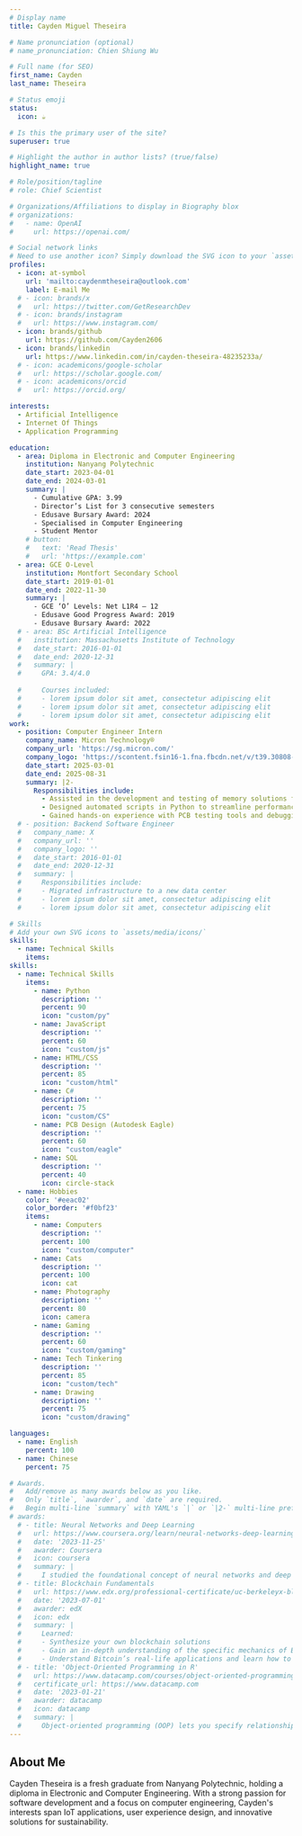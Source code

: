 ```yaml
---
# Display name
title: Cayden Miguel Theseira

# Name pronunciation (optional)
# name_pronunciation: Chien Shiung Wu

# Full name (for SEO)
first_name: Cayden
last_name: Theseira

# Status emoji
status:
  icon: ☕️

# Is this the primary user of the site?
superuser: true

# Highlight the author in author lists? (true/false)
highlight_name: true

# Role/position/tagline
# role: Chief Scientist

# Organizations/Affiliations to display in Biography blox
# organizations:
#   - name: OpenAI
#     url: https://openai.com/

# Social network links
# Need to use another icon? Simply download the SVG icon to your `assets/media/icons/` folder.
profiles:
  - icon: at-symbol
    url: 'mailto:caydenmtheseira@outlook.com'
    label: E-mail Me
  # - icon: brands/x
  #   url: https://twitter.com/GetResearchDev
  # - icon: brands/instagram
  #   url: https://www.instagram.com/
  - icon: brands/github
    url: https://github.com/Cayden2606
  - icon: brands/linkedin
    url: https://www.linkedin.com/in/cayden-theseira-48235233a/
  # - icon: academicons/google-scholar
  #   url: https://scholar.google.com/
  # - icon: academicons/orcid
  #   url: https://orcid.org/

interests:
  - Artificial Intelligence
  - Internet Of Things
  - Application Programming

education:
  - area: Diploma in Electronic and Computer Engineering
    institution: Nanyang Polytechnic
    date_start: 2023-04-01
    date_end: 2024-03-01
    summary: |
      - Cumulative GPA: 3.99
      - Director’s List for 3 consecutive semesters
      - Edusave Bursary Award: 2024
      - Specialised in Computer Engineering
      - Student Mentor
    # button:
    #   text: 'Read Thesis'
    #   url: 'https://example.com'
  - area: GCE O-Level
    institution: Montfort Secondary School
    date_start: 2019-01-01
    date_end: 2022-11-30
    summary: |
      - GCE ‘O’ Levels: Net L1R4 – 12
      - Edusave Good Progress Award: 2019
      - Edusave Bursary Award: 2022
  # - area: BSc Artificial Intelligence
  #   institution: Massachusetts Institute of Technology
  #   date_start: 2016-01-01
  #   date_end: 2020-12-31
  #   summary: |
  #     GPA: 3.4/4.0
      
  #     Courses included:
  #     - lorem ipsum dolor sit amet, consectetur adipiscing elit
  #     - lorem ipsum dolor sit amet, consectetur adipiscing elit
  #     - lorem ipsum dolor sit amet, consectetur adipiscing elit
work:
  - position: Computer Engineer Intern
    company_name: Micron Technology®
    company_url: 'https://sg.micron.com/'
    company_logo: 'https://scontent.fsin16-1.fna.fbcdn.net/v/t39.30808-1/462593766_1057475599713657_6028837455313199_n.jpg?stp=cp6_dst-jpg_s720x720_tt6&_nc_cat=102&ccb=1-7&_nc_sid=f4b9fd&_nc_ohc=w0535QuNLvgQ7kNvgEhafmr&_nc_zt=24&_nc_ht=scontent.fsin16-1.fna&_nc_gid=AL5QZiJ6lahlPXSCrSzZgqt&oh=00_AYD06EWbPGfYtUMnELMNE2EiUDqrQ1y9-HWWo8ywSzKfKw&oe=67659452'
    date_start: 2025-03-01
    date_end: 2025-08-31
    summary: |2-
      Responsibilities include:
        - Assisted in the development and testing of memory solutions for embedded systems
        - Designed automated scripts in Python to streamline performance diagnostics for NAND products
        - Gained hands-on experience with PCB testing tools and debugging techniques
  # - position: Backend Software Engineer
  #   company_name: X
  #   company_url: ''
  #   company_logo: ''
  #   date_start: 2016-01-01
  #   date_end: 2020-12-31
  #   summary: |
  #     Responsibilities include:
  #     - Migrated infrastructure to a new data center
  #     - lorem ipsum dolor sit amet, consectetur adipiscing elit
  #     - lorem ipsum dolor sit amet, consectetur adipiscing elit

# Skills
# Add your own SVG icons to `assets/media/icons/`
skills:
  - name: Technical Skills
    items:
skills:
  - name: Technical Skills
    items:
      - name: Python
        description: ''
        percent: 90
        icon: "custom/py"
      - name: JavaScript
        description: ''
        percent: 60
        icon: "custom/js"
      - name: HTML/CSS
        description: ''
        percent: 85
        icon: "custom/html"
      - name: C#
        description: ''
        percent: 75
        icon: "custom/CS"
      - name: PCB Design (Autodesk Eagle)
        description: ''
        percent: 60
        icon: "custom/eagle"
      - name: SQL
        description: ''
        percent: 40
        icon: circle-stack
  - name: Hobbies
    color: '#eeac02'
    color_border: '#f0bf23'
    items:
      - name: Computers
        description: ''
        percent: 100
        icon: "custom/computer"
      - name: Cats
        description: ''
        percent: 100
        icon: cat
      - name: Photography
        description: ''
        percent: 80
        icon: camera
      - name: Gaming
        description: ''
        percent: 60
        icon: "custom/gaming"
      - name: Tech Tinkering
        description: ''
        percent: 85
        icon: "custom/tech"
      - name: Drawing
        description: ''
        percent: 75
        icon: "custom/drawing"

languages:
  - name: English
    percent: 100
  - name: Chinese
    percent: 75

# Awards.
#   Add/remove as many awards below as you like.
#   Only `title`, `awarder`, and `date` are required.
#   Begin multi-line `summary` with YAML's `|` or `|2-` multi-line prefix and indent 2 spaces below.
# awards:
  # - title: Neural Networks and Deep Learning
  #   url: https://www.coursera.org/learn/neural-networks-deep-learning
  #   date: '2023-11-25'
  #   awarder: Coursera
  #   icon: coursera
  #   summary: |
  #     I studied the foundational concept of neural networks and deep learning. By the end, I was familiar with the significant technological trends driving the rise of deep learning; build, train, and apply fully connected deep neural networks; implement efficient (vectorized) neural networks; identify key parameters in a neural network’s architecture; and apply deep learning to your own applications.
  # - title: Blockchain Fundamentals
  #   url: https://www.edx.org/professional-certificate/uc-berkeleyx-blockchain-fundamentals
  #   date: '2023-07-01'
  #   awarder: edX
  #   icon: edx
  #   summary: |
  #     Learned:
  #     - Synthesize your own blockchain solutions
  #     - Gain an in-depth understanding of the specific mechanics of Bitcoin
  #     - Understand Bitcoin’s real-life applications and learn how to attack and destroy Bitcoin, Ethereum, smart contracts and Dapps, and alternatives to Bitcoin’s Proof-of-Work consensus algorithm
  # - title: 'Object-Oriented Programming in R'
  #   url: https://www.datacamp.com/courses/object-oriented-programming-with-s3-and-r6-in-r
  #   certificate_url: https://www.datacamp.com
  #   date: '2023-01-21'
  #   awarder: datacamp
  #   icon: datacamp
  #   summary: |
  #     Object-oriented programming (OOP) lets you specify relationships between functions and the objects that they can act on, helping you manage complexity in your code. This is an intermediate level course, providing an introduction to OOP, using the S3 and R6 systems. S3 is a great day-to-day R programming tool that simplifies some of the functions that you write. R6 is especially useful for industry-specific analyses, working with web APIs, and building GUIs.
---
```



## About Me

Cayden Theseira is a fresh graduate from Nanyang Polytechnic, holding a diploma in Electronic and Computer Engineering. With a strong passion for software development and a focus on computer engineering, Cayden's interests span IoT applications, user experience design, and innovative solutions for sustainability.
<!-- 
He has contributed to projects like ASS (Automatic Shutting System), an award-winning modular attachment for refrigeration doors that enhances energy efficiency, and the IoT Smart Bus Stop, a sustainable prototype with smart features. Additionally, he developed a Morse Code Translator, showcasing his ability to integrate software and hardware for practical applications. -->
